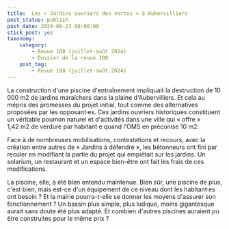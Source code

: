 ```yaml
---
title:  Les « Jardins ouvriers des vertus » à Aubervilliers
post_status: publish
post_date: 2024-08-23 08:00:00
stick_post: yes
taxonomy:
    category:
        - Revue 108 (juillet-août 2024)
        - Dossier de la revue 108
    post_tag:
        - Revue 108 (juillet-août 2024)
---
```




 La construction d'une piscine d'entraînement impliquait la destruction de 10 000 m2 de jardins maraîchers dans la plaine d'Aubervilliers. Et cela au mépris des promesses du projet initial, tout comme des alternatives proposées par les opposant·es. Ces jardins ouvriers historiques constituent un véritable poumon naturel et d'activités dans une ville qui « offre » 1,42 m2 de verdure par habitant·e quand l'OMS en préconise 10 m2.

 Face à de nombreuses mobilisations, contestations et recours, avec la création entre autres de « Jardins à défendre », les bétonneurs ont fini par reculer en modifiant la partie du projet qui empiétait sur les jardins. Un solarium, un restaurant et un espace bien-être ont fait les frais de ces modifications.

 La piscine, elle, a été bien entendu maintenue. Bien sûr, une piscine de plus, c'est bien, mais est-ce d'un équipement de ce niveau dont les habitant·es ont besoin ? Et la mairie pourra-t-elle se donner les moyens d'assurer son fonctionnement ? Un bassin plus simple, plus ludique, moins gigantesque aurait sans doute été plus adapté. Et combien d'autres piscines auraient pu être construites pour le même prix ?
